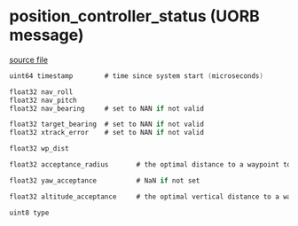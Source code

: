 # position_controller_status (UORB message)
        


[source file](https://github.com/PX4/PX4-Autopilot/blob/master/msg/position_controller_status.msg)

```c
uint64 timestamp		# time since system start (microseconds)

float32 nav_roll
float32 nav_pitch
float32 nav_bearing 	# set to NAN if not valid

float32 target_bearing	# set to NAN if not valid
float32 xtrack_error	# set to NAN if not valid

float32 wp_dist

float32 acceptance_radius		# the optimal distance to a waypoint to switch to the next

float32 yaw_acceptance			# NaN if not set

float32 altitude_acceptance		# the optimal vertical distance to a waypoint to switch to the next

uint8 type

```
